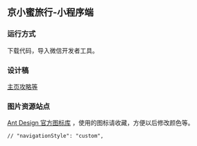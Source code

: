 ## 京小蜜旅行-小程序端

### 运行方式

下载代码，导入微信开发者工具。

### 设计稿

[主页攻略等](https://pro.modao.cc/app/biHRSmXXLNUC8xGIKhiV5VJNRUEyDUe?#screen=sd40cac2552e54c6366124a)

### 图片资源站点

[Ant Design 官方图标库](http://iconfont.cn/collections/detail?spm=a313x.7781069.1998910419.d9df05512&cid=9402) ，使用的图标请收藏，方便以后修改颜色等。

    
    // "navigationStyle": "custom",
